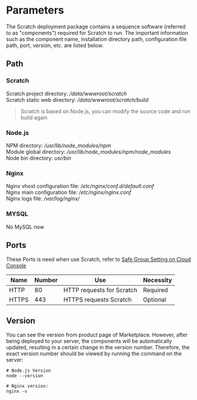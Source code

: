 # Parameters

The Scratch deployment package contains a sequence software (referred to as "components") required for Scratch to run. The important information such as the component name, installation directory path, configuration file path, port, version, etc. are listed below.

## Path

### Scratch

Scratch project directory: */data/wwwroot/scratch*  
Scratch static web directory: */data/wwwroot/scratch/build*

> Scratch is based on Node.js, you can modify the source code and run build again

### Node.js

NPM directory: */usr/lib/node_modules/npm*  
Module global directory: */usr/lib/node_modules/npm/node_modules*   
Node bin directory: *usr/bin*

### Nginx

Nginx vhost configuration file: */etc/nginx/conf.d/default.conf*  
Nginx main configuration file: */etc/nginx/nginx.conf*  
Nginx logs file: */var/log/nginx/*

### MYSQL

No MySQL now


## Ports

These Ports is need when use Scratch, refer to [Safe Group Setting on Cloud Console](https://support.websoft9.com/docs/faq/tech-instance.html)

| Name | Number | Use |  Necessity |
| --- | --- | --- | --- |
| HTTP | 80 | HTTP requests for Scratch | Required |
| HTTPS | 443 | HTTPS requests Scratch | Optional |

## Version

You can see the version from product page of Marketplace. However, after being deployed to your server, the components will be automatically updated, resulting in a certain change in the version number. Therefore, the exact version number should be viewed by running the command on the server:

```shell
# Node.js Version
node --version

# Nginx version:
nginx -v
```